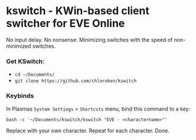 # kswitch - KWin-based client switcher for EVE Online

No input delay. No nonsense. Minimizing switches with the speed of non-minimized switches.

### Get KSwitch:
- `cd ~/Documents/`
- `git clone https://github.com/chloroken/kswitch`

### Keybinds
In Plasmas `System Settings` > `Shortcuts` menu, bind this command to a key:

`bash -c '~/Documents/kswitch/kswitch "EVE - <charactername>"'`

Replace <charactername> with your own character. Repeat for each character. Done.
